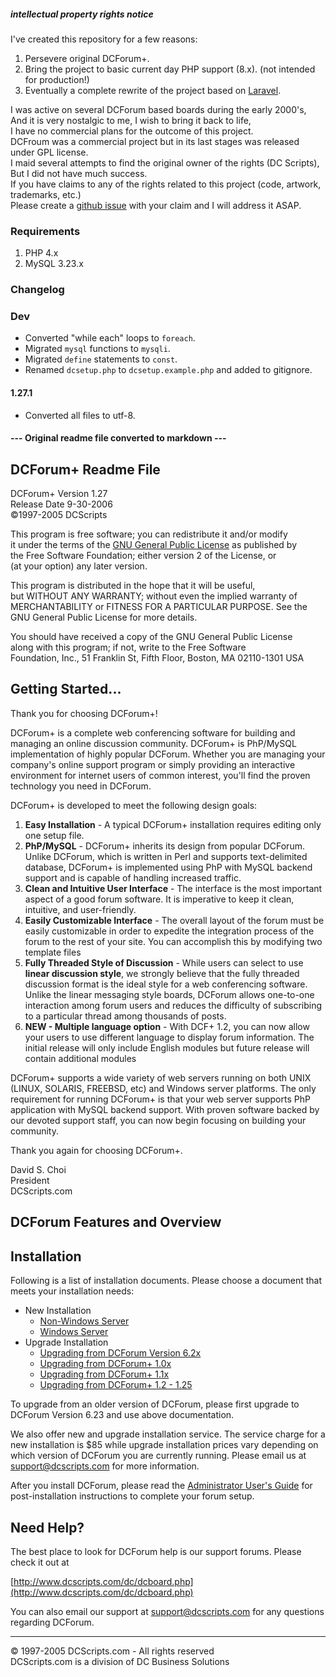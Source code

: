 ##### intellectual property rights notice

I've created this repository for a few reasons:

1. Persevere original DCForum+.
2. Bring the project to basic current day PHP support (8.x). (not intended for production!)
3. Eventually a complete rewrite of the project based on [Laravel](https://laravel.com).

I was active on several DCForum based boards during the early 2000's,    
And it is very nostalgic to me, I wish to bring it back to life,  
I have no commercial plans for the outcome of this project.  
DCFroum was a commercial project but in its last stages was released under GPL license.  
I maid several attempts to find the original owner of the rights (DC Scripts),  
But I did not have much success.  
If you have claims to any of the rights related to this project (code, artwork, trademarks, etc.)   
Please create a [github issue](https://github.com/DCForum/dcforum/issues/new) with your claim and I will address it
ASAP.

### Requirements

1. PHP 4.x
2. MySQL 3.23.x

### Changelog

### Dev

* Converted "while each" loops to `foreach`.
* Migrated `mysql` functions to `mysqli`.
* Migrated `define` statements to `const`.
* Renamed `dcsetup.php` to `dcsetup.example.php` and added to gitignore. 

#### 1.27.1

* Converted all files to utf-8.

#### --- Original readme file converted to markdown ---

DCForum+ Readme File
--------------------

DCForum+ Version 1.27  
Release Date 9-30-2006  
©1997-2005 DCScripts

This program is free software; you can redistribute it and/or modify  
it under the terms of the [GNU General Public License](./docs/license.html) as published by  
the Free Software Foundation; either version 2 of the License, or  
(at your option) any later version.

This program is distributed in the hope that it will be useful,  
but WITHOUT ANY WARRANTY; without even the implied warranty of  
MERCHANTABILITY or FITNESS FOR A PARTICULAR PURPOSE. See the  
GNU General Public License for more details.

You should have received a copy of the GNU General Public License  
along with this program; if not, write to the Free Software  
Foundation, Inc., 51 Franklin St, Fifth Floor, Boston, MA 02110-1301 USA

Getting Started...
------------------

Thank you for choosing DCForum+!

DCForum+ is a complete web conferencing software for building and managing an online discussion community. DCForum+ is
PhP/MySQL implementation of highly popular DCForum. Whether you are managing your company's online support program or
simply providing an interactive environment for internet users of common interest, you'll find the proven technology you
need in DCForum.

DCForum+ is developed to meet the following design goals:

1. **Easy Installation** - A typical DCForum+ installation requires editing only one setup file.
2. **PhP/MySQL**   - DCForum+ inherits its design from popular DCForum. Unlike DCForum, which is written in Perl and
   supports text-delimited database, DCForum+ is implemented using PhP with MySQL backend support and is capable of
   handling increased traffic.
3. **Clean and Intuitive User Interface** - The interface is the most important aspect of a good forum software. It is
   imperative to keep it clean, intuitive, and user-friendly.
4. **Easily Customizable Interface** - The overall layout of the forum must be easily customizable in order to expedite
   the integration process of the forum to the rest of your site. You can accomplish this by modifying two template
   files
5. **Fully Threaded Style of Discussion** - While users can select to use  **linear discussion style**, we strongly
   believe that the fully threaded discussion format is the ideal style for a web conferencing software. Unlike the
   linear messaging style boards, DCForum allows one-to-one interaction among forum users and reduces the difficulty of
   subscribing to a particular thread among thousands of posts.
6. **NEW - Multiple language option** - With DCF+ 1.2, you can now allow your users to use different language to display
   forum information. The initial release will only include English modules but future release will contain additional
   modules

DCForum+ supports a wide variety of web servers running on both UNIX (LINUX, SOLARIS, FREEBSD, etc) and Windows server
platforms. The only requirement for running DCForum+ is that your web server supports PhP application with MySQL backend
support. With proven software backed by our devoted support staff, you can now begin focusing on building your
community.

Thank you again for choosing DCForum+.

David S. Choi  
President  
DCScripts.com

DCForum Features and Overview
-----------------------------

Installation
------------

Following is a list of installation documents. Please choose a document that meets your installation needs:

* New Installation
    * [Non-Windows Server](./docs/install_unix.html)
    * [Windows Server](./docs/install_nt.html)
* Upgrade Installation
    * [Upgrading from DCForum Version 6.2x](./docs/upgrade_623.html)
    * [Upgrading from DCForum+ 1.0x](./docs/upgrade_10x_12.html)
    * [Upgrading from DCForum+ 1.1x](./docs/upgrade_11x_12.html)
    * [Upgrading from DCForum+ 1.2 - 1.25](./docs/upgrade_12_122.html)

To upgrade from an older version of DCForum, please first upgrade to DCForum Version 6.23 and use above documentation.

We also offer new and upgrade installation service. The service charge for a new installation is $85 while upgrade
installation prices vary depending on which version of DCForum you are currently running. Please email us at
support@dcscripts.com for more information.

After you install DCForum, please read the [Administrator User's Guide](./docs/admin.html) for post-installation
instructions to complete your forum setup.

Need Help?
----------

The best place to look for DCForum help is our support forums. Please check it out at

[http://www.dcscripts.com/dc/dcboard.php](http://www.dcscripts.com/dc/dcboard.php)

You can also email our support at support@dcscripts.com for any questions regarding DCForum.

* * *

© 1997-2005 DCScripts.com - All rights reserved  
DCScripts.com is a division of DC Business Solutions